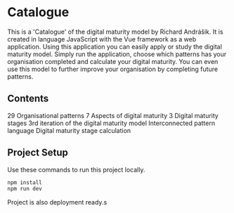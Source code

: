 # Catalogue

This is a 'Catalogue' of the digital maturity model by Richard Andrášik. It is created in language JavaScript with the Vue framework as a web application. Using this application you can easily apply or study the digital maturity model. Simply run the application, choose which patterns has your organisation completed and calculate your digital maturity. You can even use this model to further improve your organisation by completing future patterns.

## Contents

29 Organisational patterns
7 Aspects of digital maturity
3 Digital maturity stages
3rd iteration of the digital maturity model
Interconnected pattern language
Digital maturity stage calculation 

## Project Setup

Use these commands to run this project locally.

```sh
npm install
npm run dev
```

Project is also deployment ready.s